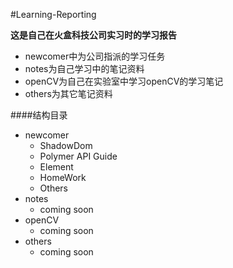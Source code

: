 #Learning-Reporting

**这是自己在火盒科技公司实习时的学习报告**


- newcomer中为公司指派的学习任务
- notes为自己学习中的笔记资料
- openCV为自己在实验室中学习openCV的学习笔记
- others为其它笔记资料


####结构目录

- newcomer
	- ShadowDom
	- Polymer API Guide
	- Element
	- HomeWork
	- Others
- notes
	- coming soon
- openCV
	- coming soon
- others
	- coming soon
